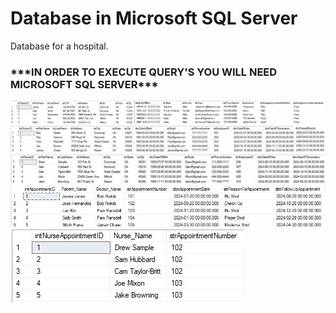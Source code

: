 <!DOCTYPE html>
<html>
<head>
<h1>Database in Microsoft SQL Server</h1> 
</head>
<body>
<p>Database for a hospital.</p>
<h3>***IN ORDER TO EXECUTE QUERY'S YOU WILL NEED MICROSOFT SQL SERVER***</h3>
<img src="/images/imgPatients.jpg" alt="image of the patient's table" title="imgPatients.jpg">
<img src="/images/imgDoctors.jpg" alt="image of the doctor's table" title="imgDoctors.jpg">
<img src="/images/imgNurses.jpg" alt="image of the nurse's table" title="imgNurses.jpg">
<img src="/images/imgAppointments.jpg" alt="image of the appointment's table" title="imgAppointments.jpg">
<img src="/images/imgNurseAppointments.jpg" alt="image of the nurse appointment's table" title="imgNurseAppointments.jpg">
</body>
</html>
